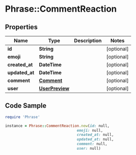 # Phrase::CommentReaction

## Properties

Name | Type | Description | Notes
------------ | ------------- | ------------- | -------------
**id** | **String** |  | [optional] 
**emoji** | **String** |  | [optional] 
**created_at** | **DateTime** |  | [optional] 
**updated_at** | **DateTime** |  | [optional] 
**comment** | [**Comment**](Comment.md) |  | [optional] 
**user** | [**UserPreview**](UserPreview.md) |  | [optional] 

## Code Sample

```ruby
require 'Phrase'

instance = Phrase::CommentReaction.new(id: null,
                                 emoji: null,
                                 created_at: null,
                                 updated_at: null,
                                 comment: null,
                                 user: null)
```


